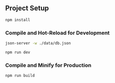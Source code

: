 

## Project Setup

```sh
npm install
```

### Compile and Hot-Reload for Development

```sh
json-server -w ./data/db.json

npm run dev
```

### Compile and Minify for Production

```sh
npm run build
```
